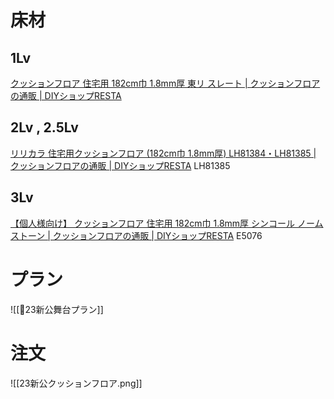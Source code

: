 # 床材
## 1Lv
[クッションフロア 住宅用 182cm巾 1.8mm厚 東リ スレート | クッションフロアの通販 | DIYショップRESTA](https://www.diy-shop.jp/item.php?cc=0000083564)
## 2Lv , 2.5Lv
[リリカラ 住宅用クッションフロア (182cm巾 1.8mm厚) LH81384・LH81385 | クッションフロアの通販 | DIYショップRESTA](https://www.diy-shop.jp/item.php?cc=0000087733)
LH81385 
## 3Lv
[【個人様向け】 クッションフロア 住宅用 182cm巾 1.8mm厚 シンコール ノームストーン | クッションフロアの通販 | DIYショップRESTA](https://www.diy-shop.jp/item.php?cc=0000100883)
E5076

# プラン
![[🔨23新公舞台プラン]]

# 注文
![[23新公クッションフロア.png]]